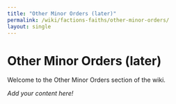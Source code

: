 ```yaml
---
title: "Other Minor Orders (later)"
permalink: /wiki/factions-faiths/other-minor-orders/
layout: single
---
```


# Other Minor Orders (later)

Welcome to the Other Minor Orders section of the wiki.

_Add your content here!_ 